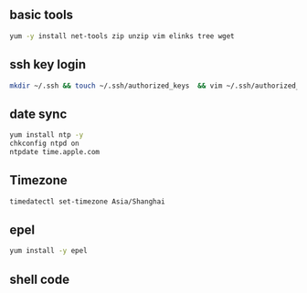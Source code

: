 ## basic tools
``` sh
yum -y install net-tools zip unzip vim elinks tree wget 
```

## ssh key login
``` sh
mkdir ~/.ssh && touch ~/.ssh/authorized_keys  && vim ~/.ssh/authorized_keys
```

## date sync
``` sh
yum install ntp -y
chkconfig ntpd on
ntpdate time.apple.com
```

## Timezone
``` sh
timedatectl set-timezone Asia/Shanghai
```

## epel
``` sh
yum install -y epel
```

## shell code
``` sh

```
